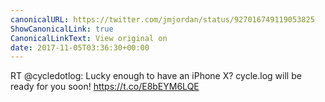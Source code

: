 ```yaml
---
canonicalURL: https://twitter.com/jmjordan/status/927016749119053825
ShowCanonicalLink: true
CanonicalLinkText: View original on
date: 2017-11-05T03:36:30+00:00
---
```

RT @cycledotlog: Lucky enough to have an iPhone X? cycle.log will be ready for you soon! https://t.co/E8bEYM6LQE
